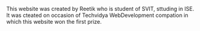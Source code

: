 This website was created by Reetik who is student of SVIT, sttuding in ISE.
It was cteated on occasion of Techvidya WebDevelopment compation in which this website won the first prize.
